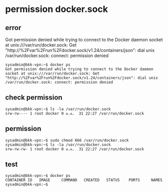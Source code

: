 # permission docker.sock

## error

Got permission denied while trying to connect to the Docker daemon socket at unix:///var/run/docker.sock: Get "http://%2Fvar%2Frun%2Fdocker.sock/v1.24/containers/json": dial unix /var/run/docker.sock: connect: permission denied

````
sysadmin@bkk-vpn:~$ docker ps
Got permission denied while trying to connect to the Docker daemon socket at unix:///var/run/docker.sock: Get "http://%2Fvar%2Frun%2Fdocker.sock/v1.24/containers/json": dial unix /var/run/docker.sock: connect: permission denied
````

## check permission

````
sysadmin@bkk-vpn:~$ ls -la /var/run/docker.sock
srw-rw---- 1 root docker 0 ม.ค.  31 22:27 /var/run/docker.sock
````

## permission

````
sysadmin@bkk-vpn:~$ sudo chmod 666 /var/run/docker.sock
sysadmin@bkk-vpn:~$ ls -la /var/run/docker.sock
srw-rw-rw- 1 root docker 0 ม.ค.  31 22:27 /var/run/docker.sock
````

## test

````
sysadmin@bkk-vpn:~$ docker ps
CONTAINER ID   IMAGE     COMMAND   CREATED   STATUS    PORTS     NAMES
sysadmin@bkk-vpn:~$
````

